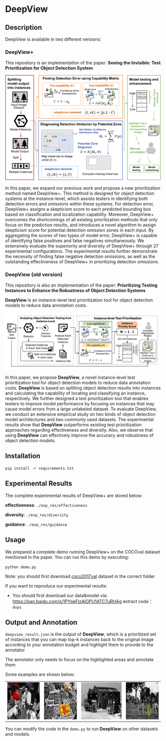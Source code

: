 # DeepView

## Description
DeepView is available in two different versions:
### DeepView+
This repository is an implementation of the paper: **Seeing the Invisible: Test Prioritization for Object Detection System**

![overview](./data/EMSE_overview.Png) 

In this paper, we expand our previous work and propose a new prioritization method named DeepView+. This method is designed for object detection systems at the instance-level, which assists testers in identifying both detection errors and omissions within these systems. For detection error, DeepView+ assigns a skepticism score to each predicted bounding box based on classification and localization capability. Moreover, DeepView+ overcomes the shortcomings of all existing prioritization methods that only focus on the prediction results, and introduces a novel algorithm to assign skepticism score for potential detection omission zones in each input. By aggregating the scores of two types of model error, DeepView+ is capable of identifying false positives and false negatives simultaneously. We extensively evaluate the superiority and diversity of DeepView+ through 27 experimental configurations. The experimental results further demonstrate the necessity of finding false negative detection omissions, as well as the outstanding effectiveness of DeepView+ in prioritizing detection omissions.



### DeepView (old version)
This repository is also an implementation of the paper: **Prioritizing Testing Instances to Enhance the Robustness of
Object Detection Systems**

**DeepView** is an instance-level test prioritization tool for object detection models to reduce data annotation costs.

![overview](./data/overview.Png) 



[//]: # (Object detection models have been widely deployed in military and life-related intelligent software systems. However, along with the outstanding success of object detection, it may exhibit abnormal behavior and lead to severe accidents and losses. During the development and evaluation process, training and evaluating an object detection model are computationally intensive, while preparing annotated tests requires extremely heavy manual labor. Therefore, reducing the annotation-budget of test data collection becomes a challenging and necessary task. Although many test prioritization approaches for DNN-based systems have been proposed, the large differences between classification and object detection make them difficult to be applied to the testing of object detection models.)

[//]: # ()
In this paper, we propose **DeepView**, a novel instance-level test prioritization tool for object detection models to reduce data annotation costs. **DeepView** is based on splitting object detection results into instances and calculating the capability of locating and classifying an instance, respectively. We further designed a test prioritization tool that enables testers to improve model performance by focusing on instances that may cause model errors from a large unlabeled dataset. To evaluate DeepView, we conduct an extensive empirical study on two kinds of object detection model architectures and two commonly used datasets. The experimental results show that **DeepView** outperforms existing test prioritization approaches regarding effectiveness and diversity. Also, we observe that using **DeepView** can effectively improve the accuracy and robustness of object detection models.



## Installation
`pip install -r requirements.txt`


## Experimental Results

The complete experimental results of DeepView+ are stored below:

**effectiveness**: `./exp_res/effectiveness`

**diversity**: `./exp_res/diversity`

**guidance**: `./exp_res/guidance`

## Usage
We prepared a complete demo running DeepView+ on the COCOval dataset mentioned in the paper. You can run this demo by executing:

`python demo.py`

Note: you should first download [coco2017val](https://cocodataset.org/#download) dataset in the correct folder


If you want to reproduce our experimental results:

+ You should first download our data&model via: https://pan.baidu.com/s/1PYpeFlzAIOPU1ATC7uRHAg 
extract code：`dvps`



## Output and Annotation
`deepview_result.json` is the output of **DeepView**, 
which is a prioritized set of instances that you can map 
top-k instances back to the original image according to your 
annotation budget and highlight them to provide to the annotator

The annotator only needs to focus on the highlighted 
areas and annotate them 

Some examples are shown below:

<div><table frame=void>	<!--用了<div>进行封装-->
	<tr>
        <td><div><center>	<!--每个格子内是图片加标题-->
        	<img src="./data/example_1.png"
                 alt="example_1"
                 height="120"/>	<!--高度设置-->
        	<br>	<!--换行-->
        		<!--标题1-->
        </center></div></td>    
     	<td><div><center>	<!--第二张图片-->
    		<img src="./data/example_2.png"
                 alt="example_2"
                 height="120"/>	
    		<br>
    		 <!--标题1-->
        </center></div></td>
        <td><div><center>	<!--每个格子内是图片加标题-->
        	<img src="./data/example_3.png"
                 alt="example_3"
                 height="120"/>	<!--高度设置-->
        	<br>	<!--换行-->
        		<!--标题1-->
        </center></div></td> 
        <td><div><center>	<!--每个格子内是图片加标题-->
        	<img src="./data/example_4.png"
                 alt="example_4"
                 height="120"/>	<!--高度设置-->
        	<br>	<!--换行-->
        		<!--标题1-->
        </center></div></td> 

</table></div>

You can modify the code in the `demo.py` to run **DeepView** on other datasets and models.
